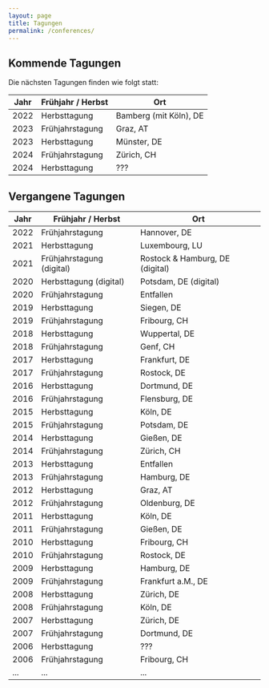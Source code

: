 ```yaml
---
layout: page
title: Tagungen
permalink: /conferences/
---
```


## Kommende Tagungen

Die nächsten Tagungen finden wie folgt statt:

| Jahr | Frühjahr / Herbst | Ort                    |
|------|-------------------|------------------------|
| 2022 | Herbsttagung      | Bamberg (mit Köln), DE |
| 2023 | Frühjahrstagung   | Graz, AT               |
| 2023 | Herbsttagung      | Münster, DE            |
| 2024 | Frühjahrstagung   | Zürich, CH             |
| 2024 | Herbsttagung      | ???                    |

## Vergangene Tagungen

| Jahr | Frühjahr / Herbst         | Ort                   |
|------|---------------------------|-----------------------|
| 2022 | Frühjahrstagung           | Hannover, DE          |
| 2021 | Herbsttagung              | Luxembourg, LU        |
| 2021 | Frühjahrstagung (digital) | Rostock & Hamburg, DE  (digital)|
| 2020 | Herbsttagung (digital)    | Potsdam, DE (digital) |
| 2020 | Frühjahrstagung           | Entfallen             |
| 2019 | Herbsttagung              | Siegen, DE            |
| 2019 | Frühjahrstagung           | Fribourg, CH          |
| 2018 | Herbsttagung              | Wuppertal, DE         |
| 2018 | Frühjahrstagung           | Genf, CH              |
| 2017 | Herbsttagung              | Frankfurt, DE         |
| 2017 | Frühjahrstagung           | Rostock, DE           |
| 2016 | Herbsttagung              | Dortmund, DE          |
| 2016 | Frühjahrstagung           | Flensburg, DE         |
| 2015 | Herbsttagung              | Köln, DE              |
| 2015 | Frühjahrstagung           | Potsdam, DE           |
| 2014 | Herbsttagung              | Gießen, DE            |
| 2014 | Frühjahrstagung           | Zürich, CH            |
| 2013 | Herbsttagung              | Entfallen             |
| 2013 | Frühjahrstagung           | Hamburg, DE           |
| 2012 | Herbsttagung              | Graz, AT              |
| 2012 | Frühjahrstagung           | Oldenburg, DE         |
| 2011 | Herbsttagung              | Köln, DE              |
| 2011 | Frühjahrstagung           | Gießen, DE            |
| 2010 | Herbsttagung              | Fribourg, CH          |
| 2010 | Frühjahrstagung           | Rostock, DE           |
| 2009 | Herbsttagung              | Hamburg, DE           |
| 2009 | Frühjahrstagung           | Frankfurt a.M., DE    |
| 2008 | Herbsttagung              | Zürich, DE            |
| 2008 | Frühjahrstagung           | Köln, DE              |
| 2007 | Herbsttagung              | Zürich, DE            |
| 2007 | Frühjahrstagung           | Dortmund, DE          |
| 2006 | Herbsttagung              | ???                   |
| 2006 | Frühjahrstagung           | Fribourg, CH          |
| ...  | ...                       | ...                   |
